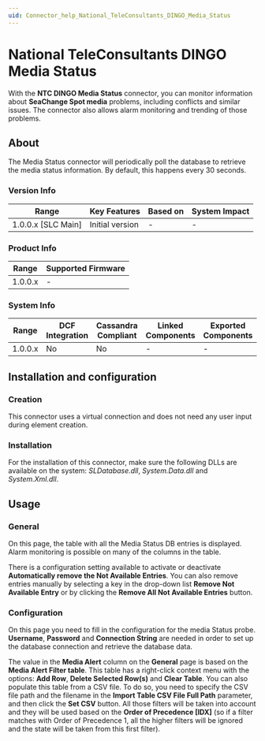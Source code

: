 ```yaml
---
uid: Connector_help_National_TeleConsultants_DINGO_Media_Status
---
```


# National TeleConsultants DINGO Media Status

With the **NTC DINGO Media Status** connector, you can monitor information about **SeaChange Spot media** problems, including conflicts and similar issues. The connector also allows alarm monitoring and trending of those problems.

## About

The Media Status connector will periodically poll the database to retrieve the media status information. By default, this happens every 30 seconds.

### Version Info

| Range                | Key Features     | Based on     | System Impact     |
|----------------------|------------------|--------------|-------------------|
| 1.0.0.x [SLC Main]   | Initial version  | -            | -                 |

### Product Info

| Range     | Supported Firmware     |
|-----------|------------------------|
| 1.0.0.x   | -                      |

### System Info

| Range     | DCF Integration     | Cassandra Compliant     | Linked Components     | Exported Components     |
|-----------|---------------------|-------------------------|-----------------------|-------------------------|
| 1.0.0.x   | No                  | No                      | -                     | -                       |

## Installation and configuration

### Creation

This connector uses a virtual connection and does not need any user input during element creation.

### Installation

For the installation of this connector, make sure the following DLLs are available on the system: *SLDatabase.dll*, *System.Data.dll* and *System.Xml.dll*.

## Usage

### General

On this page, the table with all the Media Status DB entries is displayed. Alarm monitoring is possible on many of the columns in the table.

There is a configuration setting available to activate or deactivate **Automatically remove the Not Available Entries**. You can also remove entries manually by selecting a key in the drop-down list **Remove Not Available Entry** or by clicking the **Remove All Not Available Entries** button.

### Configuration

On this page you need to fill in the configuration for the media Status probe. **Username**, **Password** and **Connection String** are needed in order to set up the database connection and retrieve the database data.

The value in the **Media Alert** column on the **General** page is based on the **Media Alert Filter table**. This table has a right-click context menu with the options: **Add Row**, **Delete Selected Row(s)** and **Clear Table**. You can also populate this table from a CSV file. To do so, you need to specify the CSV file path and the filename in the **Import Table CSV File Full Path** parameter, and then click the **Set CSV** button. All those filters will be taken into account and they will be used based on the **Order of Precedence \[IDX\]** (so if a filter matches with Order of Precedence 1, all the higher filters will be ignored and the state will be taken from this first filter).
